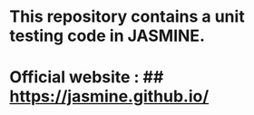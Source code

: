 # This repository contains a unit testing code in JASMINE.
# Official website : ## https://jasmine.github.io/
